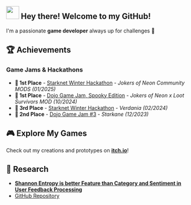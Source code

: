 ## <img src="https://media.giphy.com/media/hvRJCLFzcasrR4ia7z/giphy.gif" width="35"> Hey there! Welcome to my GitHub!

I'm a passionate **game developer** always up for challenges 🚀

## 🏆 Achievements  
### Game Jams & Hackathons  
- **🥇 1st Place** - [Starknet Winter Hackathon](https://github.com/caravana-studio/jokers-of-neon-mods) - *Jokers of Neon Community MODS* *(01/2025)*
- **🥇 1st Place** - [Dojo Game Jam, Spooky Edition](https://github.com/caravana-studio/jokers-ls-mod-client) - *Jokers of Neon x Loot Survivors MOD* *(10/2024)*  
- **🥉 3rd Place** - [Starknet Winter Hackathon](https://github.com/amegakure-studio/verdania-unity) - *Verdania* *(02/2024)*
- **🥈 2nd Place** - [Dojo Game Jam #3](https://github.com/amegakure-studio/starkane-gameJam-unity) - *Starkane* *(12/2023)*  

## 🎮 Explore My Games  
Check out my creations and prototypes on **[itch.io](https://itch.io/profile/brendamareco)**!  

## 🔬 Research  
- [**Shannon Entropy is better Feature than Category and Sentiment in User Feedback Processing**](https://arxiv.org/abs/2409.12012)  
- [GitHub Repository](https://github.com/brendaamareco/thesis)

